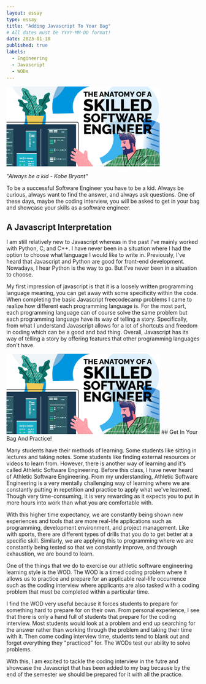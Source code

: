 ```yaml
---
layout: essay
type: essay
title: "Adding Javascript To Your Bag"
# All dates must be YYYY-MM-DD format!
date: 2023-01-18
published: true
labels:
  - Engineering
  - Javascript
  - WODs
---
```


<img width="400px" class="rounded float-start pe-4" src="../img/Banner_The-Anatomy-of-A-Skilled-Software-Engineer.png">

*"Always be a kid - Kobe Bryant"*

To be a successful Software Engineer you have to be a kid. Always be curious, always want to find the answer, and always ask questions. One of these days, maybe the coding interview, you will be asked to get in your bag and showcase your skills as a software engineer.


## A Javascript Interpretation
I am still relatively new to Javascript whereas in the past I've mainly worked with Python, C, and C++. I have never been in a situation where I had the option to choose what language I would like to write in. Previously, I've heard that Javascript and Python are good for front-end development. Nowadays, I hear Python is the way to go. But I've never been in a situation to choose. 

My first impression of javascript is that it is a loosely written programming language meaning, you can get away with some specificity within the code. When completing the basic Javascript freecodecamp problems I came to realize how different each programming language is. For the most part, each programming language can of course solve the same problem but each programming language have its way of telling a story. Specifically, from what I understand Javascript allows for a lot of shortcuts and freedom in coding which can be a good and bad thing. Overall, Javascript has its way of telling a story by offering features that other programming languages don't have.

<img width="400px" class="rounded float-start pe-4" src="../img/Banner_The-Anatomy-of-A-Skilled-Software-Engineer.png">
## Get In Your Bag And Practice!

Many students have their methods of learning. Some students like sitting in lectures and taking notes. Some students like finding external resources or videos to learn from. However, there is another way of learning and it's called Athletic Software Engineering. Before this class, I have never heard of Athletic Software Engineering. From my understanding, Athletic Software Engineering is a very mentally challenging way of learning where we are constantly putting in repetition and practice to apply what we've learned. Though very time-consuming, it is very rewarding as it expects you to put in more hours into work than what you are comfortable with. 

With this higher time expectancy, we are constantly being shown new experiences and tools that are more real-life applications such as programming, development environment, and project management. Like with sports, there are different types of drills that you do to get better at a specific skill. Similarly, we are applying this to programming where we are constantly being tested so that we constantly improve, and through exhaustion, we are bound to learn.

One of the things that we do to exercise our athletic software engineering learning style is the WOD. The WOD is a timed coding problem where it allows us to practice and prepare for an applicable real-life occurrence such as the coding interview where applicants are also tasked with a coding problem that must be completed within a particular time. 

I find the WOD very useful because it forces students to prepare for something hard to prepare for on their own. From personal experience, I see that there is only a hand full of students that prepare for the coding interview. Most students would look at a problem and end up searching for the answer rather than working through the problem and taking their time with it. Then come coding interview time, students tend to blank out and forget everything they "practiced" for. The WODs test our ability to solve problems.

With this, I am excited to tackle the coding interview in the futre and showcase the Javascript that has been added to my bag because by the end of the semester we should be prepared for it with all the practice.


